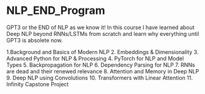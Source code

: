 # NLP_END_Program

GPT3 or the END of NLP as we know it!
In this course I have learned about Deep NLP beyond RNNs/LSTMs from scratch and learn why everything until GPT3 is absolete now.

1.Background and Basics of Modern NLP
2. Embeddings & Dimensionality
3. Advanced Python for NLP & Processing
4. PyTorch for NLP and Model Types
5. Backpropagation for NLP
6. Dependency Parsing for NLP
7. RNNs are dead and their renewed relevance
8. Attention and Memory in Deep NLP
9. Deep NLP using Convolutions
10. Transformers with Linear Attention
11. Infinity Capstone Project
